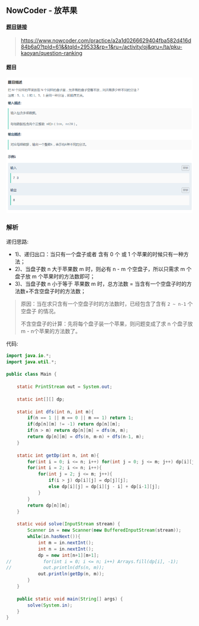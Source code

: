## NowCoder - 放苹果

#### [题目链接](https://www.nowcoder.com/practice/a2a1d0266629404fba582d416d84b6a0?tpId=61&&tqId=29533&rp=1&ru=/activity/oj&qru=/ta/pku-kaoyan/question-ranking)

> https://www.nowcoder.com/practice/a2a1d0266629404fba582d416d84b6a0?tpId=61&&tqId=29533&rp=1&ru=/activity/oj&qru=/ta/pku-kaoyan/question-ranking

#### 题目

![放苹果_t.png](images/放苹果_t.png)

### 解析

递归思路:

* 1)、递归出口：当只有一个盘子或者 含有 0 个 或 1 个苹果的时候只有一种方法；
* 2)、当盘子数 n 大于苹果数 m 时，则必有 n - m 个空盘子，所以只需求 m 个盘子放 m 个苹果时的方法数即可；
* 3)、当盘子数 n 小于等于 苹果数 m 时，总方法数 = 当含有一个空盘子时的方法数+不含空盘子时的方法数；

> 原因：当在求只含有一个空盘子时的方法数时，已经包含了含有 `2 ~ n-1` 个空盘子 的情况。
>
> 不含空盘子的计算：先将每个盘子装一个苹果，则问题变成了求 n 个盘子放 m - n个苹果的方法数了。

 代码:

```java
import java.io.*;
import java.util.*;

public class Main {

    static PrintStream out = System.out;

    static int[][] dp;

    static int dfs(int n, int m){
        if(n == 1 || m == 0 || m == 1) return 1;
        if(dp[n][m] != -1) return dp[n][m];
        if(n > m) return dp[n][m] = dfs(m, m);
        return dp[n][m] = dfs(n, m-n) + dfs(n-1, m);
    }

    static int getDp(int n, int m){
        for(int i = 0; i <= n; i++) for(int j = 0; j <= m; j++) dp[i][j] = 1;
        for(int i = 2; i <= n; i++){
            for(int j = 2; j <= m; j++){
                if(i > j) dp[i][j] = dp[j][j];
                else dp[i][j] = dp[i][j - i] + dp[i-1][j];
            }
        }
        return dp[n][m];
    }

    static void solve(InputStream stream) {
        Scanner in = new Scanner(new BufferedInputStream(stream));
        while(in.hasNext()){
            int m = in.nextInt();
            int n = in.nextInt();
            dp = new int[n+1][m+1];
//            for(int i = 0; i <= n; i++) Arrays.fill(dp[i], -1);
//            out.println(dfs(n, m));
            out.println(getDp(n, m));
        }
    }

    public static void main(String[] args) {
        solve(System.in);
    }
}
```

